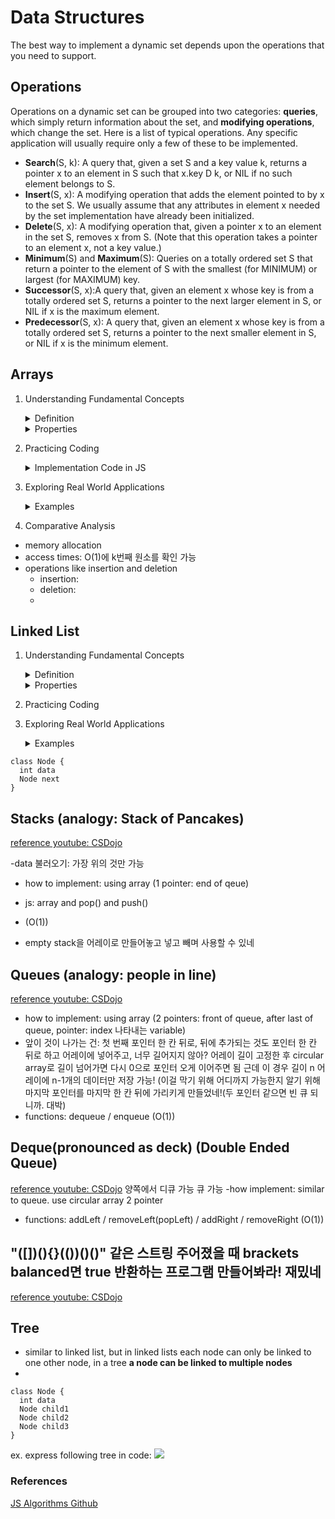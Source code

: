 # Data Structures

The best way to implement a dynamic set depends upon the operations that you need to support. 

## Operations
Operations on a dynamic set can be grouped into two categories: **queries**, which
simply return information about the set, and **modifying operations**, which change
the set. Here is a list of typical operations. Any specific application will usually
require only a few of these to be implemented. 

- **Search**(S, k): A query that, given a set S and a key value k, returns a pointer x to an element
in S such that x.key D k, or NIL if no such element belongs to S.
- **Insert**(S, x): A modifying operation that adds the element pointed to by x to the set S. We
usually assume that any attributes in element x needed by the set implementation have already been initialized. 
- **Delete**(S, x): A modifying operation that, given a pointer x to an element in the set S, removes x from S. (Note that this operation takes a pointer to an element x, not
a key value.) 
- **Minimum**(S) and **Maximum**(S): Queries on a totally ordered set S that return a pointer to the element of S with
the smallest (for MINIMUM) or largest (for MAXIMUM) key. 
- **Successor**(S, x):A query that, given an element x whose key is from a totally ordered set S,
returns a pointer to the next larger element in S, or NIL if x is the maximum
element. 
- **Predecessor**(S, x): A query that, given an element x whose key is from a totally ordered set S,
returns a pointer to the next smaller element in S, or NIL if x is the minimum
element. 
  

## Arrays
1) Understanding Fundamental Concepts
   
    <details>
    <summary>Definition</summary>
    
    - Arrays are linear data structures that store elements of the same data type in contiguous memory locations. They allow random access to     elements, which means any element can be accessed directly if its index is known
    </details>

    <details>
    <summary>Properties</summary>

    - Arrays have a fixed size, which means the number of elements they can store is defined when they are created. This makes them static
    </details>

2) Practicing Coding
    <details>
    <summary>Implementation Code in JS</summary>
       
      ```
      class Array {
          static int idx = 3;
          static int num = 6;
          static int[] arr = new int[10];
      
          public static void main(String[] args) {
              for (int i = 0; i < arr.length - 1; i++) {
                  arr[i] = i;
              }
      
              check(); // 초기화 상태
      				//0 1 2 3 4 5 6 7 8 0  
      
              insert();
              check(); // 임의의 위치 추가 상태
      				//0 1 2 6 3 4 5 6 7 8
      
              delete();
              check(); // 임의의 위치 삭제 상태
      				//0 1 2 3 4 5 6 7 8 0
          }
      
          static void check() {
              for (int x : arr) {
                  System.out.print(x + " ");
              }
              System.out.println();
          }
      
          static void insert() {
              for (int i = arr.length - 1; i >= idx; i--) {
                  int tmp = arr[i - 1];
                  arr[i] = tmp;
              }
              arr[idx] = num;
          }
      
          static void delete() {
              for (int i = idx; i < arr.length - 1; i++) {
                  int tmp = arr[i + 1];
                  arr[i] = tmp;
              }
              arr[arr.length - 1] = 0;
          }
      }
      ```
    </details>

3) Exploring Real World Applications
    <details>
    <summary>Examples</summary>
       
      [BaekJun 10808번: 알파벳 개수](https://www.acmicpc.net/problem/10808)

      [BaekJun 10818번: 최소, 최대](https://sukvvon.tistory.com/84)

      [leetcode: Two Sum](https://leetcode.com/problems/two-sum/description/)
    </details>

5) Comparative Analysis

- memory allocation
- access times: O(1)에 k번째 원소를 확인 가능
- operations like insertion and deletion
   - insertion:
   - deletion:
   -     

## Linked List

1) Understanding Fundamental Concepts

   <details>
   <summary>Definition</summary>

   - A linked list is also a linear data structure, but unlike arrays, its elements (known as nodes) are not stored in contiguous memory locations. Each node contains the data and a reference (or link) to the next node in the sequence
   </details>

   <details>
   <summary>Properties</summary>

   - Linked lists are dynamic, meaning they can grow and shrink in size as needed during runtime. They allow for efficient insertions and deletions because these operations do not require the elements to be contiguous
   </details>

2) Practicing Coding

3) Exploring Real World Applications
       <details>
    <summary>Examples</summary>

      [leetcode: Merge Two Sorted Lists](https://leetcode.com/problems/merge-two-sorted-lists/description/)
    </details>

```
class Node {
  int data
  Node next
}
```


## Stacks (analogy: Stack of Pancakes)
[reference youtube: CSDojo](https://www.youtube.com/watch?v=A3ZUpyrnCbM )

-data 불러오기: 가장 위의 것만 가능
- how to implement: using array (1 pointer: end of qeue)
- js: array and pop() and push()
-  (O(1))

- empty stack을 어레이로 만들어놓고 넣고 빼며 사용할 수 있네


## Queues (analogy: people in line)
[reference youtube: CSDojo](https://www.youtube.com/watch?v=A3ZUpyrnCbM )

- how to implement: using array (2 pointers: front of queue, after last of queue, pointer: index 나타내는 variable)
- 앞이 것이 나가는 건: 첫 번째 포인터 한 칸 뒤로, 뒤에 추가되는 것도 포인터 한 칸 뒤로 하고 어레이에 넣어주고, 너무 길어지지 않아? 어레이 길이 고정한 후 circular array로 길이 넘어가면 다시 0으로 포인터 오게 이어주면 됨 근데 이 경우 길이 n 어레이에 n-1개의 데이터만 저장 가능! (이걸 막기 위해 어디까지 가능한지 알기 위해 마지막 포인터를 마지막 한 칸 뒤에 가리키게 만들었네!(두 포인터 같으면 빈 큐 되니까. 대박)
- functions: dequeue / enqueue (O(1))
  

## Deque(pronounced as deck) (Double Ended Queue)
[reference youtube: CSDojo](https://www.youtube.com/watch?v=A3ZUpyrnCbM )
양쪽에서 디큐 가능 큐 가능
-how implement: similar to queue. use circular array 2 pointer
- functions: addLeft / removeLeft(popLeft) / addRight / removeRight  (O(1))

## "([])(){}(())()()" 같은 스트링 주어졌을 때 brackets balanced면 true 반환하는 프로그램 만들어봐라! 재밌네
[reference youtube: CSDojo](https://www.youtube.com/watch?v=A3ZUpyrnCbM )


## Tree
- similar to linked list, but in linked lists each node can only be linked to one other node, in a tree **a node can be linked to multiple nodes**
-
```
class Node {
  int data
  Node child1
  Node child2
  Node child3
}
```

ex. express following tree in code:
![](https://github.com/yurright/Harvard-CS50-Repo/tree.png)


### References
[JS Algorithms Github](https://github.com/trekhleb/javascript-algorithms)

